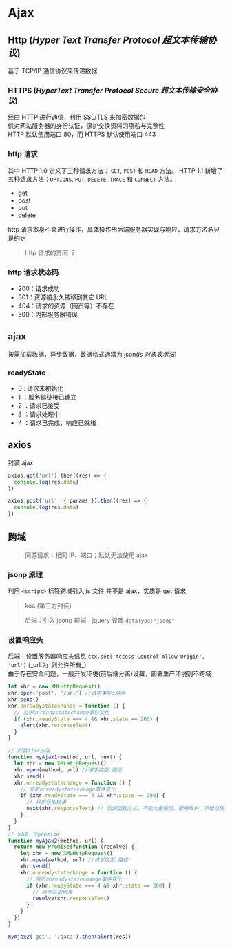 # Ajax

## Http (_Hyper Text Transfer Protocol 超文本传输协议_)

基于 TCP/IP 通信协议来传递数据

### HTTPS (_HyperText Transfer Protocol Secure 超文本传输安全协议_)

经由 HTTP 进行通信，利用 SSL/TLS 来加密数据包  
供对网站服务器的身份认证，保护交换资料的隐私与完整性  
HTTP 默认使用端口 80，而 HTTPS 默认使用端口 443

### http 请求

其中 HTTP 1.0 定义了三种请求方法： `GET`, `POST` 和 `HEAD` 方法。
HTTP 1.1 新增了五种请求方法：`OPTIONS`, `PUT`, `DELETE`, `TRACE` 和 `CONNECT` 方法。

- get
- post
- put
- delete

http 请求本身不会进行操作，具体操作由后端服务器实现与响应，请求方法名只是约定

> http 请求的异同 ？

### http 请求状态码

- 200：请求成功
- 301：资源被永久转移到其它 URL
- 404：请求的资源（网页等）不存在
- 500：内部服务器错误

## ajax

按需加载数据，异步数据，数据格式通常为 json(_js 对象表示法_)

### readyState

- 0 : 请求未初始化
- 1 ：服务器链接已建立
- 2 ：请求已接受
- 3 ：请求处理中
- 4 ：请求已完成，响应已就绪

## axios

封装 ajax

```js
axios.get('url').then((res) => {
  console.log(res.data)
})

axios.post('url', { params }).then((res) => {
  console.log(res.data)
})
```

## 跨域

> 同源请求：相同 IP、端口；默认无法使用 ajax

### jsonp 原理

利用 `<script>` 标签跨域引入 js 文件
并不是 ajax，实质是 get 请求

> koa (第三方封装)
>
> 后端：引入 jsonp
> 前端：jquery 设置 `dataType:"jsonp"`

### **设置响应头**

后端：设置服务器响应头信息 `ctx.set('Access-Control-Allow-Origin', 'url')` (_url 为`_`则允许所有\_)  
由于存在安全问题，一般开发环境(前后端分离)设置，部署生产环境则不跨域

```js
let xhr = new XMLHttpRequest()
xhr.open('post', '/url') //请求类型;路径
xhr.send()
xhr.onreadystatechange = function () {
  // 监听onreadystatechange事件变化
  if (xhr.readyState === 4 && xhr.state == 200) {
    alert(xhr.responseText)
  }
}

// 封装ajax方法
function myAjax1(method, url, next) {
  let xhr = new XMLHttpRequest()
  xhr.open(method, url) //请求类型;路径
  xhr.send()
  xhr.onreadystatechange = function () {
    // 监听onreadystatechange事件变化
    if (xhr.readyState === 4 && xhr.state == 200) {
      // 异步获取结果
      next(xhr.responseText) // 回调函数方式，不能大量使用，很难维护，不建议使用
    }
  }
}
// 回调一个promise
function myAjax2(method, url) {
  return new Promise(function (resolve) {
    let xhr = new XMLHttpRequest()
    xhr.open(method, url) //请求类型;路径
    xhr.send()
    xhr.onreadystatechange = function () {
      // 监听onreadystatechange事件变化
      if (xhr.readyState === 4 && xhr.state == 200) {
        // 异步获取结果
        resolve(xhr.responseText)
      }
    }
  })
}

myAjax2('get', '/data').then(alert(res))
```

